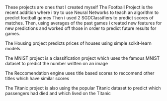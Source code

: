 
These projects are ones that I created myself
The Football Project is the recent addition where i try to use Neural Networks to teach an algorithm to predict football games
Then i used 2 SGDClassifiers to predict scores of matches. 
Then, using averages of the past games i created new features for new predictions and worked off those in order to predict future results for games.

The Housing project predicts prices of houses using simple scikit-learn models

The MNIST project is a classification project which uses the famous MNIST dataset to predict the number written on an image

The Reccomendation engine uses title based scores to reccomend other titles which have similar scores

The Titanic project is also using the popular Titanic dataset to predict which passengers had died and which lived on the Titanic
